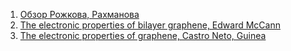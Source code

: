 1. [Обзор Рожкова, Рахманова ](https://reader.elsevier.com/reader/sd/pii/S0370157316301612?token=BEFE089410933BD292AA70E9FB89AA741EC74889C2A2E96D95B7ABED7006A67020F031E6DC28BCAA09BD04592ECAF6D3&originRegion=eu-west-1&originCreation=20230306120013)
2. [The electronic properties of bilayer graphene, Edward McCann](https://arxiv.org/pdf/1205.6953.pdf)
3. [The electronic properties of graphene, Castro Neto, Guinea](https://journals.aps.org/rmp/pdf/10.1103/RevModPhys.81.109?casa_token=m2odv6KdaNYAAAAA%3AWzuSFqoyI7KuJBfEXaZQhs6dpnrncIygGqvq0vN4u8hAwzbR7ANRruGUWqBFKVW9125EEVw1RR52lD4)

